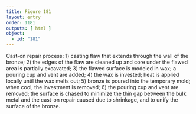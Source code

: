 ```yaml
---
title: Figure 181
layout: entry
order: 1181
outputs: [ html ]
object:
  - id: "181"
---
```


Cast-on repair process: 1) casting flaw that extends through the wall of the bronze; 2) the edges of the flaw are cleaned up and core under the flawed area is partially excavated; 3) the flawed surface is modeled in wax; a pouring cup and vent are added; 4) the wax is invested; heat is applied locally until the wax melts out; 5) bronze is poured into the temporary mold; when cool, the investment is removed; 6) the pouring cup and vent are removed; the surface is chased to minimize the thin gap between the bulk metal and the cast-on repair caused due to shrinkage, and to unify the surface of the bronze.
